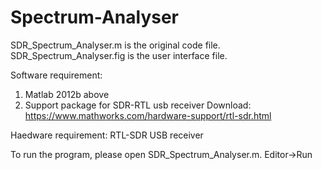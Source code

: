 # Spectrum-Analyser

SDR_Spectrum_Analyser.m is the original code file.
SDR_Spectrum_Analyser.fig is the user interface file.

Software requirement:
1. Matlab 2012b above
2. Support package for SDR-RTL usb receiver
Download: https://www.mathworks.com/hardware-support/rtl-sdr.html

Haedware requirement:
RTL-SDR USB receiver

To run the program, please open SDR_Spectrum_Analyser.m. Editor->Run
